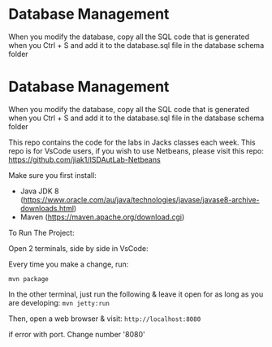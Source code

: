 # Database Management

When you modify the database, copy all the SQL code that is generated when you Ctrl + S and add it to the database.sql file in the database schema folder

# Database Management

When you modify the database, copy all the SQL code that is generated when you Ctrl + S and add it to the database.sql file in the database schema folder

This repo contains the code for the labs in Jacks classes each week. This repo is for VsCode users, if you wish to use Netbeans, please visit this repo: https://github.com/jiak1/ISDAutLab-Netbeans

Make sure you first install:

- Java JDK 8 (https://www.oracle.com/au/java/technologies/javase/javase8-archive-downloads.html)
- Maven (https://maven.apache.org/download.cgi)

To Run The Project:

Open 2 terminals, side by side in VsCode:

Every time you make a change, run:

`mvn package`

In the other terminal, just run the following & leave it open for as long as you are developing:
`mvn jetty:run`

Then, open a web browser & visit: `http://localhost:8080`

if error with port. Change number '8080'